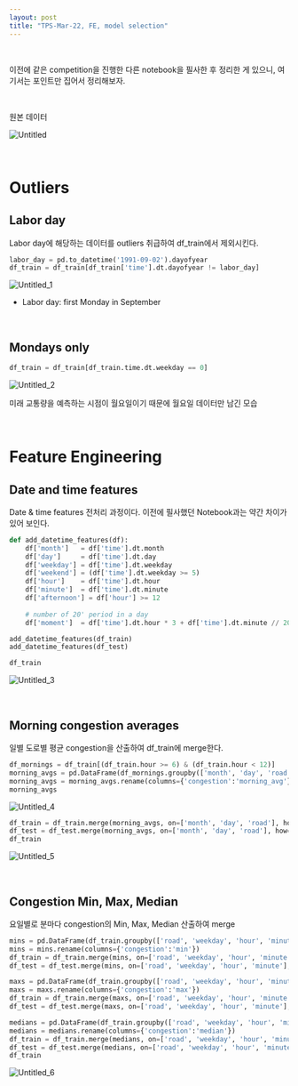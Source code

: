 ```yaml
---
layout: post
title: "TPS-Mar-22, FE, model selection"
---
```


<br>

이전에 같은 competition을 진행한 다른 notebook을 필사한 후 정리한 게 있으니, 여기서는 포인트만 집어서 정리해보자.

<br>

원본 데이터

![Untitled](https://github.com/SuhwanMylife/SuhwanMylife.github.io/assets/70688382/b96f4cca-db89-4431-92ea-045b5217efcd)

<br>

# Outliers

## Labor day

Labor day에 해당하는 데이터를 outliers 취급하여 df_train에서 제외시킨다.

```python
labor_day = pd.to_datetime('1991-09-02').dayofyear
df_train = df_train[df_train['time'].dt.dayofyear != labor_day]
```

![Untitled_1](https://github.com/SuhwanMylife/SuhwanMylife.github.io/assets/70688382/c09f99bd-78bc-4530-b1e0-92061fab6079)

- Labor day: first Monday in September

<br>

## Mondays only

```python
df_train = df_train[df_train.time.dt.weekday == 0]
```

![Untitled_2](https://github.com/SuhwanMylife/SuhwanMylife.github.io/assets/70688382/6e00159b-3c7a-4294-a27f-e86ea63bfa5e)

미래 교통량을 예측하는 시점이 월요일이기 때문에 월요일 데이터만 남긴 모습

<br>

# Feature Engineering

## **Date and time features**

Date & time features 전처리 과정이다. 이전에 필사했던 Notebook과는 약간 차이가 있어 보인다.

```python
def add_datetime_features(df):
    df['month']   = df['time'].dt.month
    df['day']     = df['time'].dt.day
    df['weekday'] = df['time'].dt.weekday
    df['weekend'] = (df['time'].dt.weekday >= 5)
    df['hour']    = df['time'].dt.hour
    df['minute']  = df['time'].dt.minute
    df['afternoon'] = df['hour'] >= 12
    
    # number of 20' period in a day
    df['moment']  = df['time'].dt.hour * 3 + df['time'].dt.minute // 20

add_datetime_features(df_train)
add_datetime_features(df_test)

df_train
```

![Untitled_3](https://github.com/SuhwanMylife/SuhwanMylife.github.io/assets/70688382/e8a22a8e-5480-4393-94b5-42867342452b)

<br>

## **Morning congestion averages**

일별 도로별 평균 congestion을 산출하여 df_train에 merge한다.

```python
df_mornings = df_train[(df_train.hour >= 6) & (df_train.hour < 12)]
morning_avgs = pd.DataFrame(df_mornings.groupby(['month', 'day', 'road']).congestion.median().astype(int)).reset_index()
morning_avgs = morning_avgs.rename(columns={'congestion':'morning_avg'})
morning_avgs
```

![Untitled_4](https://github.com/SuhwanMylife/SuhwanMylife.github.io/assets/70688382/6f7a6953-dcad-41e4-a968-b4830ddf8abe)

```python
df_train = df_train.merge(morning_avgs, on=['month', 'day', 'road'], how='left')
df_test = df_test.merge(morning_avgs, on=['month', 'day', 'road'], how='left')
df_train
```

![Untitled_5](https://github.com/SuhwanMylife/SuhwanMylife.github.io/assets/70688382/818bfe39-ebee-46ce-81f9-486a1a626f5a)

<br>

## **Congestion Min, Max, Median**

요일별로 분마다 congestion의 Min, Max, Median 산출하여 merge

```python
mins = pd.DataFrame(df_train.groupby(['road', 'weekday', 'hour', 'minute']).congestion.min().astype(int)).reset_index()
mins = mins.rename(columns={'congestion':'min'})
df_train = df_train.merge(mins, on=['road', 'weekday', 'hour', 'minute'], how='left')
df_test = df_test.merge(mins, on=['road', 'weekday', 'hour', 'minute'], how='left')

maxs = pd.DataFrame(df_train.groupby(['road', 'weekday', 'hour', 'minute']).congestion.max().astype(int)).reset_index()
maxs = maxs.rename(columns={'congestion':'max'})
df_train = df_train.merge(maxs, on=['road', 'weekday', 'hour', 'minute'], how='left')
df_test = df_test.merge(maxs, on=['road', 'weekday', 'hour', 'minute'], how='left')

medians = pd.DataFrame(df_train.groupby(['road', 'weekday', 'hour', 'minute']).congestion.median().astype(int)).reset_index()
medians = medians.rename(columns={'congestion':'median'})
df_train = df_train.merge(medians, on=['road', 'weekday', 'hour', 'minute'], how='left')
df_test = df_test.merge(medians, on=['road', 'weekday', 'hour', 'minute'], how='left')
df_train
```

![Untitled_6](https://github.com/SuhwanMylife/SuhwanMylife.github.io/assets/70688382/1476db66-d719-4bcf-a920-14b9cf9c1742)

